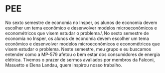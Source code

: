 # PEE
No sexto semestre de economia no Insper, os alunos de economia devem escolher um tema econômico e desenvolver modelos microeconômicos e econométricos que visem estudar o problema.\\
No sexto semestre de economia no Insper, os alunos de economia devem escolher um tema econômico e desenvolver modelos microeconômicos e econométricos que visem estudar o problema. Neste semestre, meu grupo e eu buscamos entender como a MP-579 afetou o bem estar dos consumidores de energia elétrica. Tivemos o prazer de sermos avaliados por membros da Falconi, Masuetto e Elena Landau, quem inspirou nosso trabalho.
